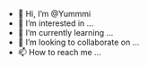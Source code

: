 - 👋 Hi, I’m @Yummmi
- 👀 I’m interested in ...
- 🌱 I’m currently learning ...
- 💞️ I’m looking to collaborate on ...
- 📫 How to reach me ...

<!---
Yummmi/Yummmi is a ✨ special ✨ repository because its `README.md` (this file) appears on your GitHub profile.
You can click the Preview link to take a look at your changes.
--->

